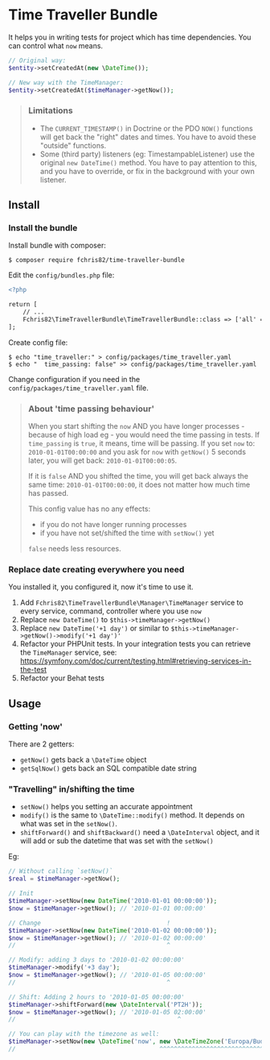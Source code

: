 Time Traveller Bundle
=====================

It helps you in writing tests for project which has time dependencies. You can control what `now` means.

```php
// Original way:
$entity->setCreatedAt(new \DateTime());

// New way with the TimeManager:
$entity->setCreatedAt($timeManager->getNow());
```

> ### Limitations
> 
> - The `CURRENT_TIMESTAMP()` in Doctrine or the PDO `NOW()` functions will get back the "right" dates and times.
>     You have to avoid these "outside" functions.
> - Some (third party) listeners (eg: TimestampableListener) use the original `new DateTime()` method. You have to pay 
>     attention to this, and you have to override, or fix in the background with your own listener.
> 

## Install

### Install the bundle

Install bundle with composer:

```shell
$ composer require fchris82/time-traveller-bundle
```

Edit the `config/bundles.php` file:

```diff
<?php

return [
    // ...
    Fchris82\TimeTravellerBundle\TimeTravellerBundle::class => ['all' => true],
];
```

Create config file:

```shell
$ echo "time_traveller:" > config/packages/time_traveller.yaml
$ echo "  time_passing: false" >> config/packages/time_traveller.yaml
```

Change configuration if you need in the `config/packages/time_traveller.yaml` file.

> ### About 'time passing behaviour'
> 
> When you start shifting the `now` AND you have longer processes - because of high load eg - you would need the time
> passing in tests. If `time_passing` is `true`, it means, time will be passing. If you set `now` to: `2010-01-01T00:00:00`
> and you ask for `now` with `getNow()` 5 seconds later, you will get back: `2010-01-01T00:00:05`.
>
> If it is `false` AND you shifted the time, you will get back always the same time: `2010-01-01T00:00:00`, it does not
> matter how much time has passed.
> 
> This config value has no any effects:
> - if you do not have longer running processes
> - if you have not set/shifted the time with `setNow()` yet
> 
> `false` needs less resources.

### Replace date creating everywhere you need

You installed it, you configured it, now it's time to use it.

1. Add `Fchris82\TimeTravellerBundle\Manager\TimeManager` service to every service, command, controller where you use `now`
2. Replace `new DateTime()` to `$this->timeManager->getNow()`
3. Replace `new DateTime('+1 day')` or similar to `$this->timeManager->getNow()->modify('+1 day')'`
4. Refactor your PHPUnit tests. In your integration tests you can retrieve the `TimeManager` service, see: https://symfony.com/doc/current/testing.html#retrieving-services-in-the-test
5. Refactor your Behat tests

## Usage

### Getting 'now'

There are 2 getters:
- `getNow()` gets back a `\DateTime` object
- `getSqlNow()` gets back an SQL compatible date string

### "Travelling" in/shifting the time

- `setNow()` helps you setting an accurate appointment 
- `modify()` is the same to `\DateTime::modify()` method. It depends on what was set in the `setNow()`.
- `shiftForward()` and `shiftBackward()` need a `\DateInterval` object, and it will add or sub the datetime that was set with the `setNow()`

Eg:

```php
// Without calling `setNow()`
$real = $timeManager->getNow();

// Init
$timeManager->setNow(new DateTime('2010-01-01 00:00:00'));
$now = $timeManager->getNow(); // '2010-01-01 00:00:00'

// Change                                   !
$timeManager->setNow(new DateTime('2010-01-02 00:00:00'));
$now = $timeManager->getNow(); // '2010-01-02 00:00:00'
//                                          ^

// Modify: adding 3 days to '2010-01-02 00:00:00'
$timeManager->modify('+3 day');
$now = $timeManager->getNow(); // '2010-01-05 00:00:00'
//                                          ^

// Shift: Adding 2 hours to '2010-01-05 00:00:00'
$timeManager->shiftForward(new \DateInterval('PT2H'));
$now = $timeManager->getNow(); // '2010-01-05 02:00:00'
//                                             ^

// You can play with the timezone as well:
$timeManager->setNow(new \DateTime('now', new \DateTimeZone('Europa/Budapest')));
//                                        ^^^^^^^^^^^^^^^^^^^^^^^^^^^^^^^^^^^^

```
